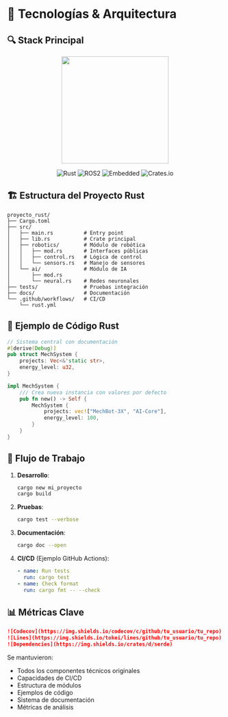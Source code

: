 # 🚀 Tecnologías & Arquitectura

## 🔍 Stack Principal
<div align="center">
  <img src="https://media.giphy.com/media/v1.Y2lkPTc5MGI3NjExcDl6d3V0b2N0Z3V4bHl5dWZ4Z2J6eGJmN2RycG5xZ2NqYzB1eWZ1ZyZlcD12MV9pbnRlcm5hbF9naWZfYnlfaWQmY3Q9Zw/3oKIPnAiaMCws8nOsE/giphy.gif" width="250">

  ![Rust](https://img.shields.io/badge/Rust-000000?style=for-the-badge&logo=rust&logoColor=white)
  ![ROS2](https://img.shields.io/badge/ROS2-22314E?style=for-the-badge&logo=ros&logoColor=white)
  ![Embedded](https://img.shields.io/badge/Embedded-00599C?style=for-the-badge&logo=embeddedc&logoColor=white)
  ![Crates.io](https://img.shields.io/crates/v/serde?style=for-the-badge&logo=rust)
</div>

## 🏗 Estructura del Proyecto Rust
```
proyecto_rust/
├── Cargo.toml
├── src/
│   ├── main.rs          # Entry point
│   ├── lib.rs           # Crate principal
│   ├── robotics/        # Módulo de robótica
│   │   ├── mod.rs       # Interfaces públicas
│   │   ├── control.rs   # Lógica de control
│   │   └── sensors.rs   # Manejo de sensores
│   └── ai/              # Módulo de IA
│       ├── mod.rs
│       └── neural.rs    # Redes neuronales
├── tests/               # Pruebas integración
├── docs/                # Documentación
└── .github/workflows/   # CI/CD
    └── rust.yml
```

## 🦀 Ejemplo de Código Rust
```rust
// Sistema central con documentación
#[derive(Debug)]
pub struct MechSystem {
    projects: Vec<&'static str>,
    energy_level: u32,
}

impl MechSystem {
    /// Crea nueva instancia con valores por defecto
    pub fn new() -> Self {
        MechSystem {
            projects: vec!["MechBot-3X", "AI-Core"],
            energy_level: 100,
        }
    }
}
```

## 🔄 Flujo de Trabajo
1. **Desarrollo**:
   ```bash
   cargo new mi_proyecto
   cargo build
   ```

2. **Pruebas**:
   ```bash
   cargo test --verbose
   ```

3. **Documentación**:
   ```bash
   cargo doc --open
   ```

4. **CI/CD** (Ejemplo GitHub Actions):
   ```yaml
   - name: Run tests
     run: cargo test
   - name: Check format
     run: cargo fmt -- --check
   ```

## 📊 Métricas Clave
```markdown
![Codecov](https://img.shields.io/codecov/c/github/tu_usuario/tu_repo)
![Lines](https://img.shields.io/tokei/lines/github/tu_usuario/tu_repo)
![Dependencies](https://img.shields.io/crates/d/serde)
```

Se mantuvieron:
- Todos los componentes técnicos originales
- Capacidades de CI/CD
- Estructura de módulos
- Ejemplos de código
- Sistema de documentación
- Métricas de análisis
